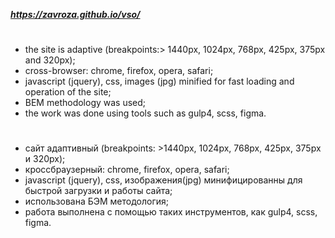 ___https://zavroza.github.io/vso/___
#
- the site is adaptive (breakpoints:> 1440px, 1024px, 768px, 425px, 375px and 320px);
- cross-browser: chrome, firefox, opera, safari;
- javascript (jquery), css, images (jpg) minified for fast loading and operation of the site;
- BEM methodology was used;
- the work was done using tools such as gulp4, sсss, figma.
#
#
#
- сайт адаптивный (breakpoints: >1440px, 1024px, 768px, 425px, 375px и 320px);
- кроссбраузерный: chrome, firefox, opera, safari;
- javascript (jquery), сss, изображения(jpg) минифицированны для быстрой загрузки и работы сайта;
- использована БЭМ методология;
- работа выполнена c помощью таких инструментов, как gulp4, sсss, figma.
